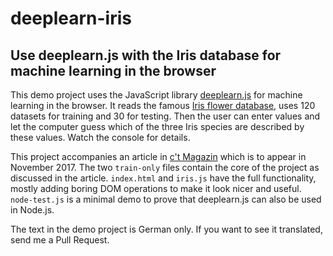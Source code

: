 # deeplearn-iris

## Use deeplearn.js with the Iris database for machine learning in the browser

This demo project uses the JavaScript library [deeplearn.js](https://deeplearnjs.org/) for machine learning in the browser. It reads the famous [Iris flower database](https://en.wikipedia.org/wiki/Iris_flower_data_set), uses 120 datasets for training and 30 for testing. Then the user can enter values and let the computer guess which of the three Iris species are described by these values. Watch the console for details.

This project accompanies an article in [c't Magazin](https://ct.de/) which is to appear in November 2017. The two `train-only` files contain the core of the project as discussed in the article. `index.html` and `iris.js` have the full functionality, mostly adding boring DOM operations to make it look nicer and useful. `node-test.js` is a minimal demo to prove that deeplearn.js can also be used in Node.js.

The text in the demo project is German only. If you want to see it translated, send me a Pull Request.